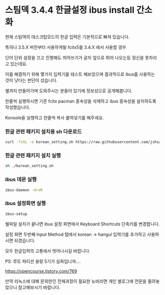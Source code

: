 # 스팀덱 3.4.4 한글설정 ibus install 간소화

현재 스팀덱의 데스크탑모드의 한글 입력은 기본적으로 빠져 있습니다.

특히나 3.5.X 버전부터 사용하게될 fcitx5를 3.4.X 에서 사용할 경우

단어 단위 설정을 끄고 진행해도 띄어쓰기가 글자 앞으로 튀어 나오는등 정신을 못차리고 있는데요.


이를 해결하기 위해 몇가지 입력기를 테스트 해보았으며 결과적으로 ibus를 사용하는 것이 낫다는 판단이 섰습니다.

쉘까지 만들어가며 도와주시는 분들이 있기에 정보성으로 공개해봅니다.




한줄씩 실행하시면 기존 fcitx pacman 종속성을 삭제하고 ibus 종속성을 설치하도록 작성했습니다.



Konsole을 실행하고 한줄씩 복사 붙여넣기를 해주세요.

### 한글 관련 패키지 설치용 sh 다운로드
```sh
curl -fsSL -o korean_setting.sh https://raw.githubusercontent.com/jshsakura/steamdeck/main/korean_setting.sh
```


### 한글 관련 패키지 설치 실행
```sh
sh ./korean_setting.sh
```


### ibus 데몬 실행
```sh
ibus-daemon -drxR
```

### ibus 설정화면 실행
```sh
ibus-setup
```


쉘파일 설치가 끝나면 ibus 설정 화면에서 Keyboard Shortcuts 단축키를 변경합니다.

설정 화면 두번째 Input Method 탭에서 korean -> hangul 입력기를 추가하고 사용하시면 되겠습니다.

모두 한글입력의 고통에서 벗어나시길 바랍니다.



PS: 루트 파티션 용량 5기가 실화입니까....




https://opencourse.tistory.com/769


만약 리눅스에 대해 문외한인 전체과정이 필요한 뉴비라면 개인 블로그에 전문을 올려놓았으니 참고해보시기 바랍니다.
